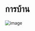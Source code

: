 # การบ้าน
![image](https://github.com/chatladawongkanyon/03376836-OOP-2566-Week-04/assets/144195963/62c70608-c453-4caf-9a25-1176b090692f)
